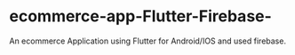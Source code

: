 # ecommerce-app-Flutter-Firebase-

An ecommerce Application using Flutter for Android/IOS and used firebase.
